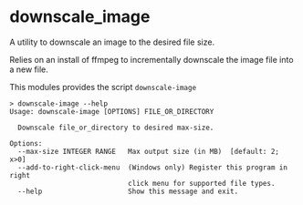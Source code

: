# downscale_image
A utility to downscale an image to the desired file size.

Relies on an install of ffmpeg to incrementally downscale the image file into a new file.

This modules provides the script `downscale-image`

```
> downscale-image --help
Usage: downscale-image [OPTIONS] FILE_OR_DIRECTORY

  Downscale file_or_directory to desired max-size.

Options:
  --max-size INTEGER RANGE   Max output size (in MB)  [default: 2; x>0]
  --add-to-right-click-menu  (Windows only) Register this program in right
                             click menu for supported file types.
  --help                     Show this message and exit.

```
